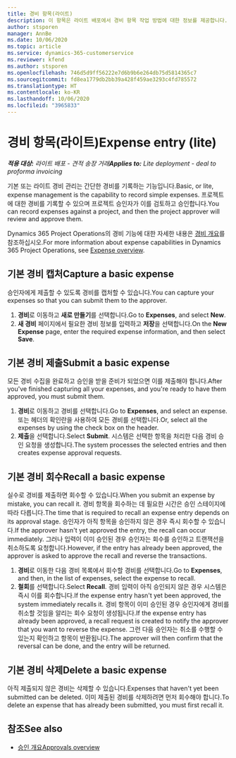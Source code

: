 ```yaml
---
title: 경비 항목(라이트)
description: 이 항목은 라이트 배포에서 경비 항목 작업 방법에 대한 정보를 제공합니다.
author: stsporen
manager: AnnBe
ms.date: 10/06/2020
ms.topic: article
ms.service: dynamics-365-customerservice
ms.reviewer: kfend
ms.author: stsporen
ms.openlocfilehash: 746d5d9ff56222e7d6b9b6e264db75d5814365c7
ms.sourcegitcommit: fd8ea1779db2bb39a428f459ae3293c4fd785572
ms.translationtype: HT
ms.contentlocale: ko-KR
ms.lasthandoff: 10/06/2020
ms.locfileid: "3965833"
---
```

# <a name="expense-entry-lite"></a><span data-ttu-id="2b42f-103">경비 항목(라이트)</span><span class="sxs-lookup"><span data-stu-id="2b42f-103">Expense entry (lite)</span></span>

<span data-ttu-id="2b42f-104">_**적용 대상:** 라이트 배포 - 견적 송장 거래_</span><span class="sxs-lookup"><span data-stu-id="2b42f-104">_**Applies to:** Lite deployment - deal to proforma invoicing_</span></span>

<span data-ttu-id="2b42f-105">기본 또는 라이트 경비 관리는 간단한 경비를 기록하는 기능입니다.</span><span class="sxs-lookup"><span data-stu-id="2b42f-105">Basic, or lite, expense management is the capability to record simple expenses.</span></span> <span data-ttu-id="2b42f-106">프로젝트에 대한 경비를 기록할 수 있으며 프로젝트 승인자가 이를 검토하고 승인합니다.</span><span class="sxs-lookup"><span data-stu-id="2b42f-106">You can record expenses against a project, and then the project approver will review and approve them.</span></span>

<span data-ttu-id="2b42f-107">Dynamics 365 Project Operations의 경비 기능에 대한 자세한 내용은 [경비 개요](expense-overview.md)를 참조하십시오.</span><span class="sxs-lookup"><span data-stu-id="2b42f-107">For more information about expense capabilities in Dynamics 365 Project Operations, see [Expense overview](expense-overview.md).</span></span>

## <a name="capture-a-basic-expense"></a><span data-ttu-id="2b42f-108">기본 경비 캡처</span><span class="sxs-lookup"><span data-stu-id="2b42f-108">Capture a basic expense</span></span>

<span data-ttu-id="2b42f-109">승인자에게 제출할 수 있도록 경비를 캡처할 수 있습니다.</span><span class="sxs-lookup"><span data-stu-id="2b42f-109">You can capture your expenses so that you can submit them to the approver.</span></span>

1. <span data-ttu-id="2b42f-110">**경비**로 이동하고 **새로 만들기**를 선택합니다.</span><span class="sxs-lookup"><span data-stu-id="2b42f-110">Go to **Expenses**, and select **New**.</span></span>
2. <span data-ttu-id="2b42f-111">**새 경비** 페이지에서 필요한 경비 정보를 입력하고 **저장**을 선택합니다.</span><span class="sxs-lookup"><span data-stu-id="2b42f-111">On the **New Expense** page, enter the required expense information, and then select **Save**.</span></span>

## <a name="submit-a-basic-expense"></a><span data-ttu-id="2b42f-112">기본 경비 제출</span><span class="sxs-lookup"><span data-stu-id="2b42f-112">Submit a basic expense</span></span>

<span data-ttu-id="2b42f-113">모든 경비 수집을 완료하고 승인을 받을 준비가 되었으면 이를 제출해야 합니다.</span><span class="sxs-lookup"><span data-stu-id="2b42f-113">After you've finished capturing all your expenses, and you're ready to have them approved, you must submit them.</span></span>

1. <span data-ttu-id="2b42f-114">**경비**로 이동하고 경비를 선택합니다.</span><span class="sxs-lookup"><span data-stu-id="2b42f-114">Go to **Expenses**, and select an expense.</span></span> <span data-ttu-id="2b42f-115">또는 헤더의 확인란을 사용하여 모든 경비를 선택합니다.</span><span class="sxs-lookup"><span data-stu-id="2b42f-115">Or, select all the expenses by using the check box on the header.</span></span>
2. <span data-ttu-id="2b42f-116">**제출**을 선택합니다.</span><span class="sxs-lookup"><span data-stu-id="2b42f-116">Select **Submit**.</span></span> <span data-ttu-id="2b42f-117">시스템은 선택한 항목을 처리한 다음 경비 승인 요청을 생성합니다.</span><span class="sxs-lookup"><span data-stu-id="2b42f-117">The system processes the selected entries and then creates expense approval requests.</span></span>

## <a name="recall-a-basic-expense"></a><span data-ttu-id="2b42f-118">기본 경비 회수</span><span class="sxs-lookup"><span data-stu-id="2b42f-118">Recall a basic expense</span></span>

<span data-ttu-id="2b42f-119">실수로 경비를 제출하면 회수할 수 있습니다.</span><span class="sxs-lookup"><span data-stu-id="2b42f-119">When you submit an expense by mistake, you can recall it.</span></span> <span data-ttu-id="2b42f-120">경비 항목을 회수하는 데 필요한 시간은 승인 스테이지에 따라 다릅니다.</span><span class="sxs-lookup"><span data-stu-id="2b42f-120">The time that is required to recall an expense entry depends on its approval stage.</span></span>  <span data-ttu-id="2b42f-121">승인자가 아직 항목을 승인하지 않은 경우 즉시 회수할 수 있습니다.</span><span class="sxs-lookup"><span data-stu-id="2b42f-121">If the approver hasn't yet approved the entry, the recall can occur immediately.</span></span> <span data-ttu-id="2b42f-122">그러나 입력이 이미 승인된 경우 승인자는 회수를 승인하고 트랜잭션을 취소하도록 요청합니다.</span><span class="sxs-lookup"><span data-stu-id="2b42f-122">However, if the entry has already been approved, the approver is asked to approve the recall and reverse the transactions.</span></span>

1. <span data-ttu-id="2b42f-123">**경비**로 이동한 다음 경비 목록에서 회수할 경비를 선택합니다.</span><span class="sxs-lookup"><span data-stu-id="2b42f-123">Go to **Expenses**, and then, in the list of expenses, select the expense to recall.</span></span>
2. <span data-ttu-id="2b42f-124">**철회**를 선택합니다.</span><span class="sxs-lookup"><span data-stu-id="2b42f-124">Select **Recall**.</span></span> <span data-ttu-id="2b42f-125">경비 입력이 아직 승인되지 않은 경우 시스템은 즉시 이를 회수합니다.</span><span class="sxs-lookup"><span data-stu-id="2b42f-125">If the expense entry hasn't yet been approved, the system immediately recalls it.</span></span> <span data-ttu-id="2b42f-126">경비 항목이 이미 승인된 경우 승인자에게 경비를 취소할 것임을 알리는 회수 요청이 생성됩니다.</span><span class="sxs-lookup"><span data-stu-id="2b42f-126">If the expense entry has already been approved, a recall request is created to notify the approver that you want to reverse the expense.</span></span> <span data-ttu-id="2b42f-127">그런 다음 승인자는 취소를 수행할 수 있는지 확인하고 항목이 반환됩니다.</span><span class="sxs-lookup"><span data-stu-id="2b42f-127">The approver will then confirm that the reversal can be done, and the entry will be returned.</span></span>

## <a name="delete-a-basic-expense"></a><span data-ttu-id="2b42f-128">기본 경비 삭제</span><span class="sxs-lookup"><span data-stu-id="2b42f-128">Delete a basic expense</span></span>

<span data-ttu-id="2b42f-129">아직 제출되지 않은 경비는 삭제할 수 있습니다.</span><span class="sxs-lookup"><span data-stu-id="2b42f-129">Expenses that haven't yet been submitted can be deleted.</span></span> <span data-ttu-id="2b42f-130">이미 제출된 경비를 삭제하려면 먼저 회수해야 합니다.</span><span class="sxs-lookup"><span data-stu-id="2b42f-130">To delete an expense that has already been submitted, you must first recall it.</span></span>

## <a name="see-also"></a><span data-ttu-id="2b42f-131">참조</span><span class="sxs-lookup"><span data-stu-id="2b42f-131">See also</span></span>

- [<span data-ttu-id="2b42f-132">승인 개요</span><span class="sxs-lookup"><span data-stu-id="2b42f-132">Approvals overview</span></span>](../approvals/approvals-overview.md)
